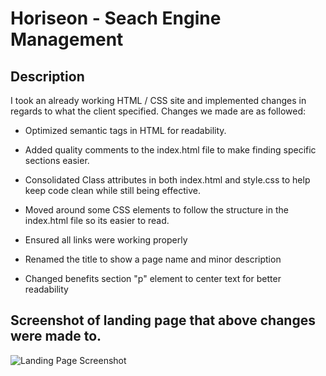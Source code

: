 # Horiseon - Seach Engine Management

## Description

I took an already working HTML / CSS site and implemented changes in regards to what the client specified. Changes we made are as followed:

* Optimized semantic tags in HTML for readability.

* Added quality comments to the index.html file to make finding specific sections easier.

* Consolidated Class attributes in both index.html and style.css to help keep code clean while still being effective.

* Moved around some CSS elements to follow the structure in the index.html file so its easier to read.

* Ensured all links were working properly

* Renamed the title to show a page name and minor description

* Changed benefits section "p" element to center text for better readability

## Screenshot of landing page that above changes were made to.

![Landing Page Screenshot](./assets/images/horiseon-landing-screenshot.png)